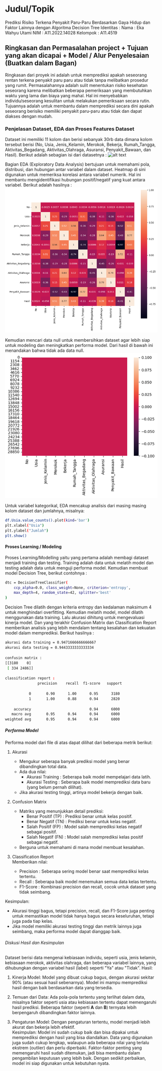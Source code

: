 # Judul/Topik
Prediksi Risiko Terkena Penyakit Paru-Paru Berdasarkan Gaya Hidup dan Faktor Lainnya dengan Algoritma Decision Tree
Identitas :
Nama      : Eka Wahyu Utami
NIM       : A11.2022.14028
Kelompok  : A11.4519

## Ringkasan dan Permasalahan project + Tujuan yang akan dicapai + Model / Alur Penyelesaian (Buatkan dalam Bagan)  
Ringkasan dari proyek ini adalah untuk memprediksi apakah seseorang rentan terkena penyakit paru paru atau tidak tanpa melibatkan prosedur yang rumit. Permasalahannya adalah sulit menentukan risiko kesehatan seseorang karena melibatkan beberapa pemeriksaan yang membutuhkan waktu yang lama dan biaya yang mahal. Hal ini menyebabkan individu/seseorang kesulitan untuk melakukan pemeriksaan secara rutin. Tujuannya adalah untuk membantu dalam memprediksi secara dini apakah seseorang berisiko memiliki penyakit paru-paru atau tidak dan dapat diakses dengan mudah.

### Penjelasan Dataset, EDA dan Proses Features Dataset  
Dataset ini memiliki 11 kolom dan berisi sebanyak 30rb data dimana kolom tersebut berisi (No, Usia, Jenis_Kelamin, Merokok, Bekerja, Rumah_Tangga, Aktivitas_Begadang, Aktivitas_Olahraga, Asuransi, Penyakit_Bawaan, dan Hasil). Berikut adalah sebagian isi dari datasetnya :
![alt text](image.png)

Bagian EDA (Exploratory Data Analysis) bertujuan untuk memahami pola, distribusi, dan hubungan antar variabel dalam dataset. Heatmap di sini digunakan untuk memeriksa korelasi antara variabel numerik. Hal ini membantu mengidentifikasi hubungan positif/negatif yang kuat antara variabel. Berikut adalah hasilnya :
![alt text](heatmapp.png)

Kemudian mencari data null untuk membersihkan dataset agar lebih siap untuk modeling dan meningkatkan performa model. Dari hasil di bawah ini menandakan bahwa tidak ada data null.
![alt text](data_null.png)

Untuk variabel kategorikal, EDA mencakup analisis dari masing masing kolom dataset dan jumlahnya, misalnya:

```bash
df.Usia.value_counts().plot(kind='bar')
plt.xlabel("Usia")
plt.ylabel("Jumlah")
plt.show()
```

#### Proses Learning / Modeling 
Proses Learning/Modelling yaitu yang pertama adalah membagi dataset menjadi training dan testing.
Training adalah data untuk melatih model dan testing adalah data untuk menguji performa model. 
Kemudian membuat model Decision Tree, berikut contohnya :

```bash
dtc = DecisionTreeClassifier(
    ccp_alpha=0.0, class_weight=None, criterion='entropy',
    max_depth=4, random_state=42, splitter='best'
)
```
Decision Tree dilatih dengan kriteria entropy dan kedalaman maksimum 4 untuk menghindari overfitting. 
Kemudian melatih model, model dilatih menggunakan data training. Lalu akurasi dihitung untuk mengevaluasi kinerja model. 
Dan yang terakhir Confusion Matrix dan Classification Report memberikan analisis yang lebih mendalam tentang kesalahan 
dan kekuatan model dalam memprediksi. Berikut hasilnya :

```bash
akurasi data training = 0.9471666666666667
akurasi data testing = 0.9443333333333334 

confusin matrix : 
[[3180    0]
 [ 334 2486]]

classification report : 
               precision    recall  f1-score   support

           0       0.90      1.00      0.95      3180
           1       1.00      0.88      0.94      2820

    accuracy                           0.94      6000
   macro avg       0.95      0.94      0.94      6000
weighted avg       0.95      0.94      0.94      6000
```

##### Performa Model
Performa model dari file di atas dapat dilihat dari beberapa metrik berikut:  
1. Akurasi
   - Mengukur seberapa banyak prediksi model yang benar dibandingkan total data.  
   - Ada dua nilai:
     - Akurasi Training : Seberapa baik model mempelajari data latih.
     - Akurasi Testing : Seberapa baik model memprediksi data baru (yang belum pernah dilihat).  
   - Jika akurasi testing tinggi, artinya model bekerja dengan baik.

2. Confusion Matrix
   - Matriks yang menunjukkan detail prediksi:
     - Benar Positif (TP) : Prediksi benar untuk kelas positif.
     - Benar Negatif (TN) : Prediksi benar untuk kelas negatif.
     - Salah Positif (FP) : Model salah memprediksi kelas negatif sebagai positif.
     - Salah Negatif (FN) : Model salah memprediksi kelas positif sebagai negatif.
   - Berguna untuk memahami di mana model membuat kesalahan.

3. Classification Report  
   Memberikan nilai:
   - Precision : Seberapa sering model benar saat memprediksi kelas tertentu.
   - Recall : Seberapa baik model menemukan semua data kelas tertentu.
   - F1-Score : Kombinasi precision dan recall, cocok untuk dataset yang tidak seimbang.  

Kesimpulan:
- Akurasi tinggi bagus, tetapi precision, recall, dan F1-Score juga penting untuk memastikan model tidak hanya bagus secara keseluruhan, tetapi juga pada tiap kelas.  
- Jika model memiliki akurasi testing tinggi dan metrik lainnya juga seimbang, maka performa model dapat dianggap baik.  

###### Diskusi Hasil dan Kesimpulan
Dataset berisi data mengenai kebiasaan individu, seperti usia, jenis kelamin, kebiasaan merokok, aktivitas olahraga, dan beberapa variabel lainnya, yang dihubungkan dengan variabel hasil (label) seperti "Ya" atau "Tidak".
Hasil:
1. Kinerja Model: 
   Model yang dibuat cukup bagus, dengan akurasi sekitar 90% (atau sesuai hasil sebenarnya). Model ini mampu memprediksi hasil dengan baik berdasarkan data yang tersedia.  

2. Temuan dari Data:
   Ada pola-pola tertentu yang terlihat dalam data, misalnya faktor seperti usia atau kebiasaan tertentu dapat memengaruhi hasil prediksi. Beberapa faktor (seperti **A** dan **B**) ternyata lebih berpengaruh dibandingkan faktor lainnya.  

3. Pengaturan Model:
   Dengan pengaturan tertentu, model menjadi lebih akurat dan bekerja lebih efektif.  
Kesimpulan:
Model ini sudah cukup baik dan bisa dipakai untuk memprediksi dengan hasil yang bisa diandalkan. Data yang digunakan juga sudah cukup lengkap, walaupun ada beberapa nilai yang terlalu ekstrem (outlier) dan perlu diperbaiki. Faktor-faktor penting yang memengaruhi hasil sudah ditemukan, jadi bisa membantu dalam pengambilan keputusan yang lebih baik. Dengan sedikit perbaikan, model ini siap digunakan untuk kebutuhan nyata.